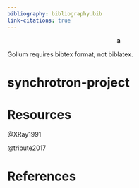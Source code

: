 ```yaml
---
bibliography: bibliography.bib
link-citations: true
---
```


$$\textbf{a}$$


Gollum requires bibtex format, not biblatex.

# synchrotron-project

# Resources

@XRay1991

@tribute2017

# References